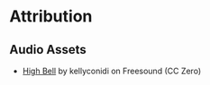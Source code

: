# Attribution

## Audio Assets

- [High Bell](https://freesound.org/people/kellyconidi/sounds/218851/) by kellyconidi on Freesound (CC Zero)
